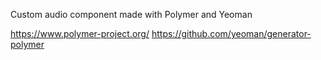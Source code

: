 Custom audio component made with Polymer and Yeoman

https://www.polymer-project.org/
https://github.com/yeoman/generator-polymer